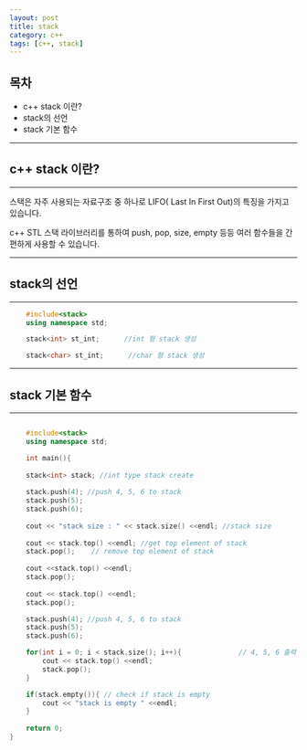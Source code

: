 ```yaml
---
layout: post
title: stack
category: c++
tags: [c++, stack]
---
```


## 목차
-  c++ stack 이란?
-  stack의 선언
-  stack 기본 함수


---

## c++ stack 이란?

---
스택은 자주 사용되는 자료구조 중 하나로 LIFO( Last In First Out)의 특징을 가지고 있습니다.

c++ STL 스택 라이브러리를 통하여 push, pop, size, empty 등등 여러 함수들을 간편하게 사용할 수 있습니다.

---
## stack의 선언

---
```cpp
    #include<stack>
    using namespace std;

    stack<int> st_int;      //int 형 stack 생성

    stack<char> st_int;      //char 형 stack 생성

```
---
## stack 기본 함수

---
```cpp

    #include<stack>
    using namespace std;

    int main(){
 
    stack<int> stack; //int type stack create
 
    stack.push(4); //push 4, 5, 6 to stack
    stack.push(5);
    stack.push(6);
 
    cout << "stack size : " << stack.size() <<endl; //stack size
 
    cout << stack.top() <<endl; //get top element of stack
    stack.pop();    // remove top element of stack
 
    cout <<stack.top() <<endl;
    stack.pop();
 
    cout << stack.top() <<endl;
    stack.pop();

    stack.push(4); //push 4, 5, 6 to stack
    stack.push(5);
    stack.push(6);

    for(int i = 0; i < stack.size(); i++){              // 4, 5, 6 출력
        cout << stack.top() <<endl;
        stack.pop();
    }

    if(stack.empty()){ // check if stack is empty
        cout << "stack is empty " <<endl;
    }
 
    return 0;
}


```
